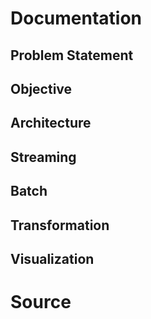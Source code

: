 # Documentation

## Problem Statement

## Objective

## Architecture

## Streaming

## Batch

## Transformation

## Visualization

# Source